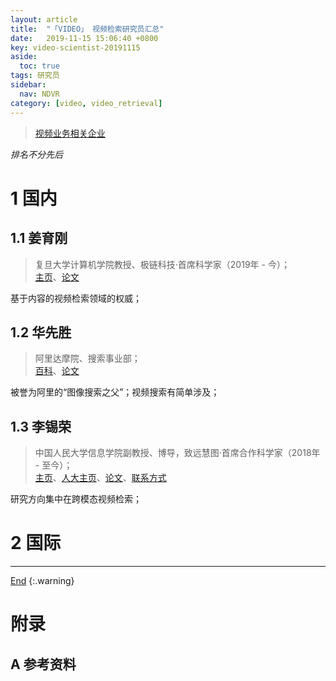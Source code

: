 ```yaml
---
layout: article
title:  "「VIDEO」 视频检索研究员汇总"
date:   2019-11-15 15:06:40 +0800
key: video-scientist-20191115
aside:
  toc: true
tags: 研究员
sidebar:
  nav: NDVR
category: [video, video_retrieval]
---
```

<span id='head'></span>  
>[视频业务相关企业](/video/video_retrieval/2019/11/14/company.html)     


<!--more-->
*排名不分先后*  


# 1 国内
## 1.1 姜育刚
>复旦大学计算机学院教授、极链科技·首席科学家（2019年 - 今）；     
[主页](http://www.yugangjiang.info/bioChn.html)、[论文](http://www.yugangjiang.info/pub-by-year.html)      

基于内容的视频检索领域的权威；    


## 1.2 华先胜
>阿里达摩院、搜索事业部；         
[百科](https://baike.baidu.com/item/%E5%8D%8E%E5%85%88%E8%83%9C/21501204)、[论文](https://scholar.google.com/citations?user=6G-l4o0AAAAJ&hl=zh-CN)

被誉为阿里的“图像搜索之父”；视频搜索有简单涉及；    

## 1.3 李锡荣
>中国人民大学信息学院副教授、博导，致远慧图·首席合作科学家（2018年 - 至今）；    
[主页](http://lixirong.net/)、[人大主页](http://info.ruc.edu.cn/academic_professor.php?teacher_id=44)、[论文](https://scholar.google.com/citations?hl=zh-CN&user=6m-ZQ1EAAAAJ)、[联系方式](http://www.escience.cn/people/xirong/index.html;jsessionid=ACA1E49E4F63E598078211FBBDD157FA-n1)         

研究方向集中在跨模态视频检索；    


# 2 国际


-------------------  
[End](#head)
{:.warning}  


# 附录


## A 参考资料

